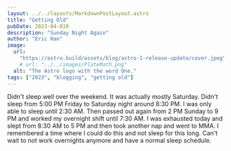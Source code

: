 ```yaml
---
layout: ../../layouts/MarkdownPostLayout.astro
title: "Getting Old"
pubDate: 2023-04-010
description: "Sunday Night Again"
author: "Eric Han"
image:
  url:
    "https://astro.build/assets/blog/astro-1-release-update/cover.jpeg"
    # url: "../../images/PlateMath.png"
  alt: "The Astro logo with the word One."
tags: ["2023", "blogging", "getting old"]
---
```


Didn't sleep well over the weekend. It was actually mostly Saturday. Didn't sleep from 5:00 PM Friday to Saturday night around 8:30 PM. I was only able to sleep until 2:30 AM. Then passed out again from 2 PM Sunday to 9 PM and worked my overnight shift until 7:30 AM. I was exhausted today and slept from 8:30 AM to 5 PM and then took another nap and went to MMA. I remembered a time where I could do this and not sleep for this long. Can't wait to not work overnights anymore and have a normal sleep schedule.